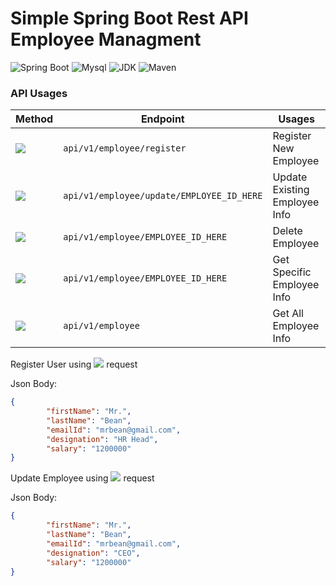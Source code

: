 # Simple Spring Boot Rest API Employee Managment
![Spring Boot](https://img.shields.io/badge/Spring%20Boot-3.1.0-brightgreen.svg)
![Mysql](https://img.shields.io/badge/Mysql-8.2.4-blue.svg)
![JDK](https://img.shields.io/badge/Java-17-brightgreen.svg)
![Maven](https://img.shields.io/badge/Maven-4.0.0-yellowgreen.svg)

 <!--- ![license](https://img.shields.io/badge/license-MPL--2.0-blue.svg) --->


### API Usages

|Method | Endpoint| Usages |
| -------- | -------- | -------- |
| ![](https://img.shields.io/badge/-POST-blue.svg)   | `api/v1/employee/register` | Register New Employee |
| ![](https://img.shields.io/badge/-PUT-9cf.svg)     | `api/v1/employee/update/EMPLOYEE_ID_HERE` | Update Existing Employee Info |
| ![](https://img.shields.io/badge/-DELETE-red.svg)  | `api/v1/employee/EMPLOYEE_ID_HERE` | Delete Employee |
| ![](https://img.shields.io/badge/-GET-brightgreen) | `api/v1/employee/EMPLOYEE_ID_HERE` | Get Specific Employee Info |
| ![](https://img.shields.io/badge/-GET-brightgreen) | `api/v1/employee` | Get All Employee Info |




Register User using ![](https://img.shields.io/badge/-POST-blue.svg) request

Json Body:

```json
{
        "firstName": "Mr.",
        "lastName": "Bean",
        "emailId": "mrbean@gmail.com",
        "designation": "HR Head",
        "salary": "1200000"
}
```

Update Employee using ![](https://img.shields.io/badge/-PUT-9cf.svg) request

Json Body:

```json
{
        "firstName": "Mr.",
        "lastName": "Bean",
        "emailId": "mrbean@gmail.com",
        "designation": "CEO",
        "salary": "1200000"
}
```
